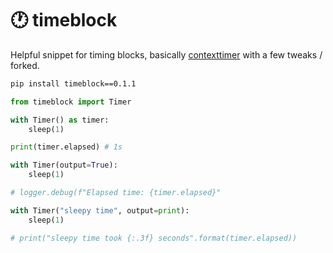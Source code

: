 # 🕐 timeblock

Helpful snippet for timing blocks, basically [contexttimer](https://github.com/brouberol/contexttimer) with a few tweaks / forked.

```bash
pip install timeblock==0.1.1
```

```python
from timeblock import Timer

with Timer() as timer:
    sleep(1)

print(timer.elapsed) # 1s

with Timer(output=True):
    sleep(1)

# logger.debug(f"Elapsed time: {timer.elapsed}"

with Timer("sleepy time", output=print):
    sleep(1)

# print("sleepy time took {:.3f} seconds".format(timer.elapsed))
```
